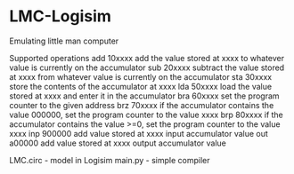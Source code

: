 # LMC-Logisim
Emulating little man computer 

Supported operations
add 10xxxx add the value stored at xxxx to whatever value is currently on the accumulator
sub 20xxxx subtract the value stored at xxxx from whatever value is currently on the accumulator
sta 30xxxx store the contents of the accumulator at xxxx
lda 50xxxx load the value stored at xxxx and enter it in the accumulator
bra 60xxxx set the program counter to the given address
brz 70xxxx if the accumulator contains the value 000000, set the program counter to the value xxxx
brp 80xxxx if the accumulator contains the value >=0, set the program counter to the value xxxx
inp 900000 add value stored at xxxx input accumulator value
out a00000 add value stored at xxxx output accumulator value

LMC.circ - model in Logisim 
main.py - simple compiler
